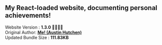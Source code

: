 <h2>My React-loaded website, documenting personal achievements!</h2> Website Version : <b> 1.3.0 🙌🏽🥳🎉 </b>
<br/> Original Author: <u><b>Me! (Austin Hutchen) </b></u> 
<br/> Updated Bundle Size : <b> 111.83KB </b>
